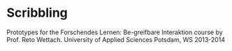 Scribbling
==========
Prototypes for the Forschendes Lernen: Be-greifbare Interaktion course by Prof. Reto Wettach.
University of Applied Sciences Potsdam, WS 2013-2014
